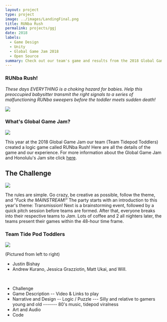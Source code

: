 ```yaml
---
layout: project
type: project
image: ../images/LandingFinal.png
title: RUNba Rush
permalink: projects/ggj
date: 2018
labels:
  - Game Design
  - Unity
  - Global Game Jam 2018
  - Open Source
summary: Check out our team's game and results from the 2018 Global Game Jam competition! 
---
```


### RUNba Rush!
*These days EVERYTHING is a choking hazard for babies. 
Help this preoccupied babysitter transmit the right signals to a series of malfunctioning RUNba sweepers before the toddler meets sudden death!*

<img class="ui centered image" src="../images/LandingFinal.png">

### What's Global Game Jam? 
<img class="ui small left floated rounded image" src="https://pbs.twimg.com/media/DTVBnngV4AENpyg.jpg:large">

This year at the 2018 Global Game Jam our team (Team Tidepod Toddlers) created a logic game called RUNba Rush! Here are all the details of the game and our experience. For more information about the Global Game Jam and Honolulu's Jam site click [here](https://medium.com/@spyhi/hey-honolulu-global-game-jam-2018-is-from-january-26-18-lets-get-ready-5f5c518962a). 


## The Challenge
<img class="ui small right floated rounded image" src="https://globalgamejam.org/sites/default/files/styles/responsive_large__wide/public/field_news_story_image_video/transmission.jpg?itok=vXkYGCpc&timestamp=1516999123"> 

The rules are simple. Go crazy, be creative as possible, follow the theme, and *"Fuck the MAINSTREAM!"* The party starts with an introduction to this year's theme: Transmission! Next is a brainstorming event, followed by a quick pitch session before teams are formed. After that, everyone breaks into their respective teams to *Jam*. Lots of coffee and 2 all nighters later, the teams present their games within the 48-hour time frame. 

### Team Tide Pod Toddlers
<img class="ui small left floated rounded image"  src="https://globalgamejam.org/sites/default/files/styles/responsive_large__wide/public/field_news_story_image_video/transmission.jpg?itok=vXkYGCpc&timestamp=1516999123">

(Pictured from left to right) 
- Justin Bishay
- Andrew Kurano, Jessica Grazziotin, Matt Ukai, and Will. 


<br>

- Challenge
- Game Description
-- Video & Links to play
- Narrative and Design
-- Logic / Puzzle 
--- Silly and relative to gamers young and old
------- 80's music, tidepod viralness
- Art and Audio
- Code





